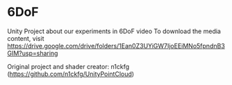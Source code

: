 # 6DoF
Unity Project about our experiments in 6DoF video
To download the media content, visit https://drive.google.com/drive/folders/1Ean0Z3UYiGW7IjoEEiMNo5fpndnB3GIM?usp=sharing

Original project and shader creator: n1ckfg (https://github.com/n1ckfg/UnityPointCloud)
